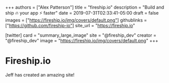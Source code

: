 +++
authors = ["Alex Patterson"]
title = "fireship.io"
description = "Build and ship 🔥 your app ⚡ faster"
date = 2019-07-31T02:33:41-05:00
draft = false
images = ["https://fireship.io/img/covers/default.png"]
githublinks = ["https://github.com/fireship-io"]
site_url = "https://fireship.io"

[twitter]
  card = "summary_large_image"
  site = "@fireship_dev"
  creator = "@fireship_dev"
  image = "https://fireship.io/img/covers/default.png"
+++

# Fireship.io

Jeff has created an amazing site!